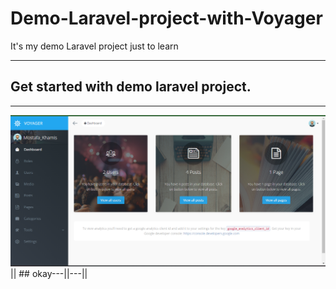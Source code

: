 # Demo-Laravel-project-with-Voyager
It's my demo Laravel project just to learn
___
## Get started with demo laravel project.
___
![screenshot](https://github.com/mstf-ai/img-folder/blob/main/Screenshot%202023-04-25%20032407.png?raw=true) 
|| ## okay---||---||
